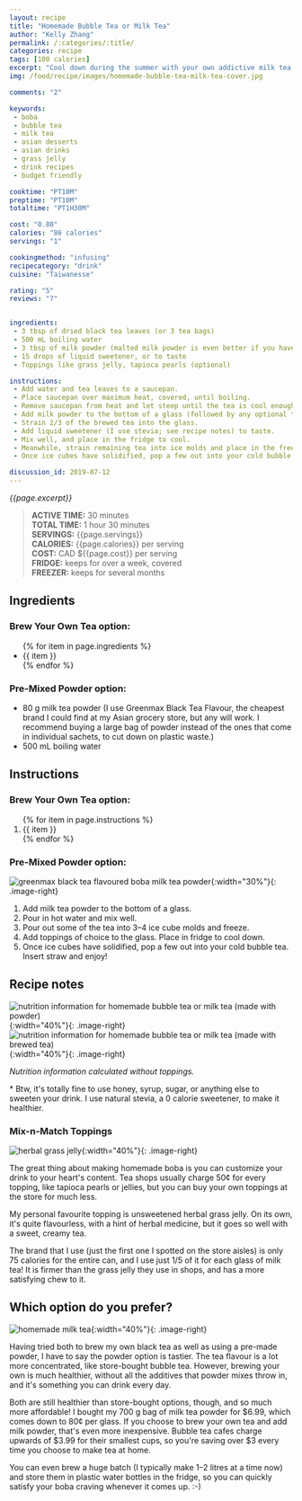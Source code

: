 ```yaml
---
layout: recipe
title: "Homemade Bubble Tea or Milk Tea"
author: "Kelly Zhang"
permalink: /:categories/:title/
categories: recipe
tags: [100 calories]
excerpt: "Cool down during the summer with your own addictive milk tea drink for a fraction of the cost of boba shops! Here I give options for brewing your own tea or using a pre-mixed powder."
img: /food/recipe/images/homemade-bubble-tea-milk-tea-cover.jpg

comments: "2"

keywords:
 - boba
 - bubble tea
 - milk tea
 - asian desserts
 - asian drinks
 - grass jelly
 - drink recipes
 - budget friendly

cooktime: "PT10M"
preptime: "PT10M"
totaltime: "PT1H30M"

cost: "0.80"
calories: "86 calories"
servings: "1"

cookingmethod: "infusing"
recipecategory: "drink"
cuisine: "Taiwanesse"

rating: "5"
reviews: "7"


ingredients:
 - 3 tbsp of dried black tea leaves (or 3 tea bags)
 - 500 mL boiling water
 - 3 tbsp of milk powder (malted milk powder is even better if you have it)
 - 15 drops of liquid sweetener, or to taste
 - Toppings like grass jelly, tapioca pearls (optional)

instructions:
 - Add water and tea leaves to a saucepan.
 - Place saucepan over maximum heat, covered, until boiling.
 - Remove saucepan from heat and let steep until the tea is cool enough to touch.
 - Add milk powder to the bottom of a glass (followed by any optional toppings, like grass jelly or tapioca pearls).
 - Strain 2/3 of the brewed tea into the glass.
 - Add liquid sweetener (I use stevia; see recipe notes) to taste.
 - Mix well, and place in the fridge to cool.
 - Meanwhile, strain remaining tea into ice molds and place in the freezer to make ice cubes.
 - Once ice cubes have solidified, pop a few out into your cold bubble tea. Insert straw and enjoy!

discussion_id: 2019-07-12
---
```


*{{page.excerpt}}*

> **ACTIVE TIME:** 30 minutes  
> **TOTAL TIME:** 1 hour 30 minutes  
> **SERVINGS:** {{page.servings}}  
> **CALORIES:** {{page.calories}} per serving  
> **COST:** CAD ${{page.cost}} per serving  
> **FRIDGE:** keeps for over a week, covered  
> **FREEZER:** keeps for several months

## Ingredients

### Brew Your Own Tea option:

<ul>
  {% for item in page.ingredients %}
    <li>{{ item }}</li>
  {% endfor %}
</ul>

### Pre-Mixed Powder option:

* 80 g milk tea powder (I use Greenmax Black Tea Flavour, the cheapest brand I could find at my Asian grocery store, but any will work. I recommend buying a large bag of powder instead of the ones that come in individual sachets, to cut down on plastic waste.)
* 500 mL boiling water

## Instructions

### Brew Your Own Tea option:

<ol>
  {% for item in page.instructions %}
    <li>{{ item }}</li>
  {% endfor %}
</ol>

### Pre-Mixed Powder option:

![greenmax black tea flavoured boba milk tea powder](/food/recipe/images/homemade-bubble-tea-milk-tea-powder.jpg){:width="30%"}{: .image-right}

1. Add milk tea powder to the bottom of a glass.
1. Pour in hot water and mix well.
1. Pour out some of the tea into 3–4 ice cube molds and freeze.
1. Add toppings of choice to the glass. Place in fridge to cool down.
1. Once ice cubes have solidified, pop a few out into your cold bubble tea. Insert straw and enjoy!

## Recipe notes

![nutrition information for homemade bubble tea or milk tea (made with powder)](/food/recipe/images/homemade-bubble-tea-milk-tea-nutrition-1.jpg){:width="40%"}{: .image-right} ![nutrition information for homemade bubble tea or milk tea (made with brewed tea)](/food/recipe/images/homemade-bubble-tea-milk-tea-nutrition-2.jpg){:width="40%"}{: .image-right}

*Nutrition information calculated without toppings.*

\* Btw, it's totally fine to use honey, syrup, sugar, or anything else to sweeten your drink. I use natural stevia, a 0 calorie sweetener, to make it healthier.

### Mix-n-Match Toppings

![herbal grass jelly](/food/foodventures/images/unsweetened-grass-jelly.jpg){:width="40%"}{: .image-right}

The great thing about making homemade boba is you can customize your drink to your heart's content. Tea shops usually charge 50¢ for every topping, like tapioca pearls or jellies, but you can buy your own toppings at the store for much less.

My personal favourite topping is unsweetened herbal grass jelly. On its own, it's quite flavourless, with a hint of herbal medicine, but it goes so well with a sweet, creamy tea.

The brand that I use (just the first one I spotted on the store aisles) is only 75 calories for the entire can, and I use just 1/5 of it for each glass of milk tea! It is firmer than the grass jelly they use in shops, and has a more satisfying chew to it.

## Which option do you prefer?

![homemade milk tea](/food/foodventures/images/homemade-milk-tea.jpg){:width="40%"}{: .image-right}

Having tried both to brew my own black tea as well as using a pre-made powder, I have to say the powder option is tastier. The tea flavour is a lot more concentrated, like store-bought bubble tea. However, brewing your own is much healthier, without all the additives that powder mixes throw in, and it's something you can drink every day.

Both are still healthier than store-bought options, though, and so much more affordable! I bought my 700 g bag of milk tea powder for $6.99, which comes down to 80¢ per glass. If you choose to brew your own tea and add milk powder, that's even more inexpensive. Bubble tea cafes charge upwards of $3.99 for their smallest cups, so you're saving over $3 every time you choose to make tea at home.

You can even brew a huge batch (I typically make 1–2 litres at a time now) and store them in plastic water bottles in the fridge, so you can quickly satisfy your boba craving whenever it comes up. :-)
